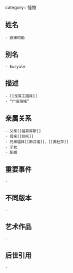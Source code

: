 category:: 怪物
## 姓名
	- 欧律阿勒
## 别名
	- Euryale
## 描述
	- [[戈耳工姐妹]]
	- “广阔海域”
## 亲属关系
	- 父亲[[福耳库斯]]
	- 母亲[[刻托]]
	- 兄弟姐妹[[斯忒诺]]、[[美杜莎]]
	- 子女
	- 配偶
## 重要事件
	-
## 不同版本
	-
## 艺术作品
	-
## 后世引用
	-
